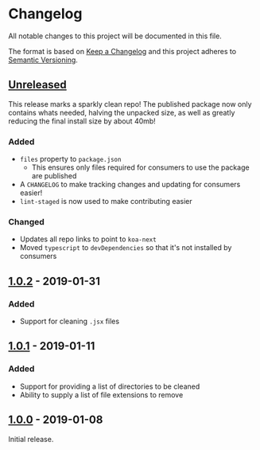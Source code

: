 # Changelog
All notable changes to this project will be documented in this file.

The format is based on [Keep a Changelog](http://keepachangelog.com/en/1.0.0/)
and this project adheres to [Semantic Versioning](http://semver.org/spec/v2.0.0.html).

## [Unreleased]

This release marks a sparkly clean repo!
The published package now only contains whats needed, halving the unpacked size,
as well as greatly reducing the final install size by about 40mb!

### Added
  - `files` property to `package.json`
    - This ensures only files required for consumers to use the package are published
  - A `CHANGELOG` to make tracking changes and updating for consumers easier!
  - `lint-staged` is now used to make contributing easier

### Changed
  - Updates all repo links to point to `koa-next`
  - Moved `typescript` to `devDependencies` so that it's not installed by consumers

## [1.0.2] - 2019-01-31

### Added
  - Support for cleaning `.jsx` files

## [1.0.1] - 2019-01-11

### Added
  - Support for providing a list of directories to be cleaned
  - Ability to supply a list of file extensions to remove

## [1.0.0] - 2019-01-08

Initial release.

[Unreleased]: https://github.com/koa-next/ts-clean/compare/v1.0.2...HEAD

[1.0.2]: https://github.com/koa-next/ts-clean/compare/v1.0.1...v1.0.2
[1.0.1]: https://github.com/koa-next/ts-clean/compare/81dcc0...v1.0.1
[1.0.0]: https://github.com/koa-next/ts-clean/compare/81dcc0...v1.0.1
